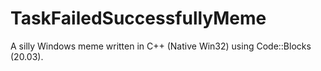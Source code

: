 # TaskFailedSuccessfullyMeme
A silly Windows meme written in C++ (Native Win32) using Code::Blocks (20.03).
